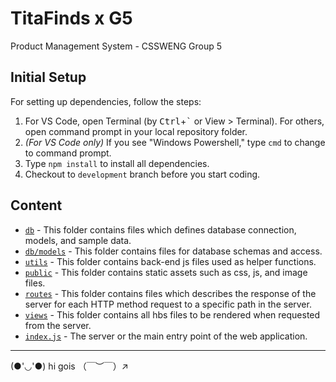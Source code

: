 # TitaFinds x G5
Product Management System - CSSWENG Group 5

## Initial Setup
For setting up dependencies, follow the steps:
1. For VS Code, open Terminal (by <kbd>Ctrl</kbd>+<kbd>`</kbd> or View > Terminal). For others, open command prompt in your local repository folder.
2. *(For VS Code only)* If you see "Windows Powershell," type `cmd` to change to command prompt.
3. Type `npm install` to install all dependencies.
4. Checkout to `development` branch before you start coding.

## Content
- [`db`](db) - This folder contains files which defines database connection, models, and sample data.
- [`db/models`](db/models) - This folder contains files for database schemas and access.
- [`utils`](utils) - This folder contains back-end js files used as helper functions.
- [`public`](public) - This folder contains static assets such as css, js, and image files.
- [`routes`](routes) - This folder contains files which describes the response of the server for each HTTP method request to a specific path in the server.
- [`views`](views) - This folder contains all hbs files to be rendered when requested from the server.
- [`index.js`](index.js) - The server or the main entry point of the web application.

---
(●'◡'●) hi gois （￣︶￣）↗　

 